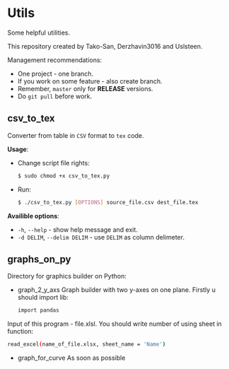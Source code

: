 # Utils
Some helpful utilities.

This repository created by Tako-San, Derzhavin3016 and Uslsteen. 

Management recommendations:
* One project - one branch.
* If you work on some feature - also create branch.
* Remember, ```master``` only for **RELEASE** versions. 
* Do ```git pull``` before work.

## csv_to_tex
Converter from table in ```CSV``` format to ```tex``` code.

**Usage**:
* Change script file rights:
  ```bash
  $ sudo chmod +x csv_to_tex.py
  ```
* Run:
  ```bash
  $ ./csv_to_tex.py [OPTIONS] source_file.csv dest_file.tex
  ```
**Availible options**: 
* ```-h```, ```--help``` - show help message and exit.
* ```-d DELIM```, ```--delim DELIM``` - use ```DELIM``` as column delimeter.

## graphs_on_py
Directory for graphics builder on Python:

* graph_2_y_axs 
Graph builder with two y-axes on one plane.
Firstly u should import lib:
  ```bash
  import pandas
  ```
Input of this program - file.xlsl. You should write number of using sheet in function:
  ```bash
  read_excel(name_of_file.xlsx, sheet_name = 'Name')
  ```
  
* graph_for_curve
As soon as possible




